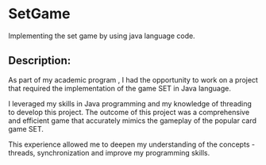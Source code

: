 # SetGame
Implementing the set game by using java language code.

## Description:

As part of my academic program , I had the opportunity to work on a project that required the implementation of the game SET in Java language. 

I leveraged my skills in Java programming and my knowledge of threading to develop this project. The outcome of this project was a comprehensive and efficient game that accurately mimics the gameplay of the popular card game SET. 

This experience allowed me to deepen my understanding of the concepts - threads, synchronization and improve my programming skills.
